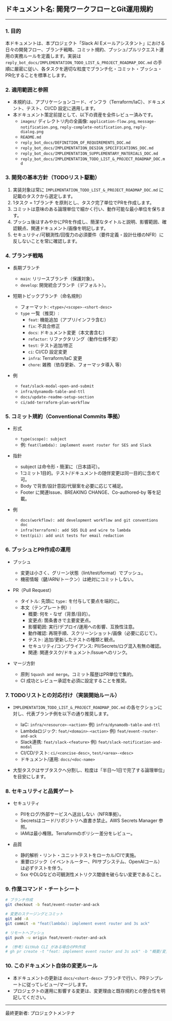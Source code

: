 ## ドキュメント名: 開発ワークフローとGit運用規約

---

### 1. 目的

本ドキュメントは、本プロジェクト「Slack AI Eメールアシスタント」における日々の開発フロー、ブランチ戦略、コミット規約、プッシュ/プルリクエスト運用の実務ルールを定義します。実装は `reply_bot_docs/IMPLEMENTATION_TODO_LIST_&_PROJECT_ROADMAP_DOC.md` の手順に厳密に従い、各タスクを適切な粒度でブランチ化・コミット・プッシュ・PR化することを標準とします。


### 2. 適用範囲と参照

- 本規約は、アプリケーションコード、インフラ（Terraform/IaC）、ドキュメント、テスト、CI/CD 設定に適用します。
- 本ドキュメント策定前提として、以下の資産を全件レビュー済みです。
  - `images/` ディレクトリ内の全画像: `application-flow.png`, `message-notification.png`, `reply-complete-notification.png`, `reply-dialog.png`
  - `README.md`
  - `reply_bot_docs/DEFINITION_OF_REQUIREMENTS_DOC.md`
  - `reply_bot_docs/IMPLEMENTATION_DESIGN_SPECIFICATIONS_DOC.md`
  - `reply_bot_docs/IMPLEMENTATION_SUPPLEMENTARY_MATERIALS_DOC.md`
  - `reply_bot_docs/IMPLEMENTATION_TODO_LIST_&_PROJECT_ROADMAP_DOC.md`


### 3. 開発の基本方針（TODOリスト駆動）

1. 実装対象は常に `IMPLEMENTATION_TODO_LIST_&_PROJECT_ROADMAP_DOC.md` に記載のタスクから選定します。
2. 1タスク = 1ブランチ を原則とし、タスク完了単位でPRを作成します。
3. コミットは意味のある論理単位で細かく行い、動作可能な最小単位を保ちます。
4. プッシュ後はすみやかにPRを作成し、簡潔なタイトルと説明、影響範囲、確認観点、関連ドキュメント/画像を明記します。
5. セキュリティ/可観測性/回復力の必須要件（要件定義・設計仕様のNFR）に反しないことを常に確認します。


### 4. ブランチ戦略

- 長期ブランチ
  - `main`: リリースブランチ（保護対象）。
  - `develop`: 開発統合ブランチ（デフォルト）。

- 短期トピックブランチ（命名規則）
  - フォーマット: `<type>/<scope>-<short-desc>`
  - `type` 一覧（推奨）:
    - `feat`: 機能追加（アプリ/インフラ含む）
    - `fix`: 不具合修正
    - `docs`: ドキュメント変更（本文書含む）
    - `refactor`: リファクタリング（動作仕様不変）
    - `test`: テスト追加/修正
    - `ci`: CI/CD 設定変更
    - `infra`: Terraform/IaC 変更
    - `chore`: 雑務（依存更新、フォーマッタ導入 等）

- 例
  - `feat/slack-modal-open-and-submit`
  - `infra/dynamodb-table-and-ttl`
  - `docs/update-readme-setup-section`
  - `ci/add-terraform-plan-workflow`


### 5. コミット規約（Conventional Commits 準拠）

- 形式
  - `type(scope): subject`
  - 例: `feat(lambda): implement event router for SES and Slack`

- 指針
  - subject は命令形・簡潔に（日本語可）。
  - 1コミット1目的。テスト/ドキュメントの随伴変更は同一目的に含めて可。
  - Body で背景/設計意図/代替案を必要に応じて補足。
  - Footer に関連Issue、BREAKING CHANGE、Co-authored-by 等を記載。

- 例
  - `docs(workflow): add development workflow and git conventions doc`
  - `infra(terraform): add SQS DLQ and wire to lambda`
  - `test(pii): add unit tests for email redaction`


### 6. プッシュとPR作成の運用

- プッシュ
  - 変更は小さく、グリーン状態（lint/test/format）でプッシュ。
  - 機密情報（鍵/ARN/トークン）は絶対にコミットしない。

- PR（Pull Request）
  - タイトル: 先頭に `type:` を付与して要点を端的に。
  - 本文（テンプレート例）:
    - 概要: 何を・なぜ（背景/目的）。
    - 変更点: 箇条書きで主要変更点。
    - 影響範囲: 実行/デプロイ/運用への影響、互換性注意。
    - 動作確認: 再現手順、スクリーンショット/画像（必要に応じて）。
    - テスト: 追加/更新したテストの種類と観点。
    - セキュリティ/コンプライアンス: PII/Secrets/ログ混入有無の確認。
    - 関連: 関連タスク/ドキュメント/Issueへのリンク。

- マージ方針
  - 原則 `Squash and merge`。コミット履歴はPR単位で集約。
  - CI 成功とレビュー承認を必須に設定することを推奨。


### 7. TODOリストとの対応付け（実装開始ルール）

- `IMPLEMENTATION_TODO_LIST_&_PROJECT_ROADMAP_DOC.md` の各セクションに対し、代表ブランチ例を以下の通り推奨します。
  - IaC: `infra/<resource>-<action>` 例) `infra/dynamodb-table-and-ttl`
  - Lambdaロジック: `feat/<domain>-<action>` 例) `feat/event-router-and-ack`
  - Slack連携: `feat/slack-<feature>` 例) `feat/slack-notification-and-modal`
  - CI/CD/テスト: `ci/<concise-desc>`, `test/<area>-<desc>`
  - ドキュメント/運用: `docs/<doc-name>`

- 大型タスクはサブタスクへ分割し、粒度は「半日〜1日で完了する論理単位」を目安にします。


### 8. セキュリティと品質ゲート

- セキュリティ
  - PIIをログ/外部サービスへ送出しない（NFR準拠）。
  - Secretsはコード/リポジトリへ直書き禁止。AWS Secrets Manager 参照。
  - IAMは最小権限。Terraformのポリシー差分をレビュー。

- 品質
  - 静的解析・リント・ユニットテストをローカル/CIで実施。
  - 重要ロジック（イベントルーター、PIIサブシステム、OpenAIコール）は必ずテストを伴う。
  - 5xx やDLQなどの可観測性メトリクス閾値を破らない変更であること。


### 9. 作業コマンド・チートシート

```bash
# ブランチ作成
git checkout -b feat/event-router-and-ack

# 変更のステージングとコミット
git add -A
git commit -m "feat(lambda): implement event router and 3s ack"

# リモートへプッシュ
git push -u origin feat/event-router-and-ack

# （参考）GitHub CLI がある場合のPR作成
# gh pr create -t "feat: implement event router and 3s ack" -b "概要/変更点/確認観点 など"
```


### 10. このドキュメント自体の変更ルール

- 本ドキュメントの更新は `docs/<short-desc>` ブランチで行い、PRテンプレートに従ってレビュー/マージします。
- プロジェクトの運用に影響する変更は、変更理由と既存規約との整合性を明記してください。


---

最終更新者: プロジェクトメンテナ


